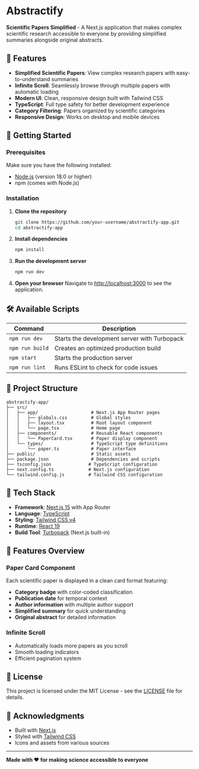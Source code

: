 # Abstractify 

**Scientific Papers Simplified** - A Next.js application that makes complex scientific research accessible to everyone by providing simplified summaries alongside original abstracts.

## 🌟 Features

- **Simplified Scientific Papers**: View complex research papers with easy-to-understand summaries
- **Infinite Scroll**: Seamlessly browse through multiple papers with automatic loading
- **Modern UI**: Clean, responsive design built with Tailwind CSS
- **TypeScript**: Full type safety for better development experience
- **Category Filtering**: Papers organized by scientific categories
- **Responsive Design**: Works on desktop and mobile devices

## 🚀 Getting Started

### Prerequisites

Make sure you have the following installed:
- [Node.js](https://nodejs.org/) (version 18.0 or higher)
- npm (comes with Node.js)

### Installation

1. **Clone the repository**
   ```bash
   git clone https://github.com/your-username/abstractify-app.git
   cd abstractify-app
   ```

2. **Install dependencies**
   ```bash
   npm install
   ```

3. **Run the development server**
   ```bash
   npm run dev
   ```

4. **Open your browser**
   Navigate to [http://localhost:3000](http://localhost:3000) to see the application.

## 🛠️ Available Scripts

| Command | Description |
|---------|-------------|
| `npm run dev` | Starts the development server with Turbopack |
| `npm run build` | Creates an optimized production build |
| `npm start` | Starts the production server |
| `npm run lint` | Runs ESLint to check for code issues |

## 📁 Project Structure

```
abstractify-app/
├── src/
│   ├── app/                    # Next.js App Router pages
│   │   ├── globals.css         # Global styles
│   │   ├── layout.tsx          # Root layout component
│   │   └── page.tsx            # Home page
│   ├── components/             # Reusable React components
│   │   └── PaperCard.tsx       # Paper display component
│   └── types/                  # TypeScript type definitions
│       └── paper.ts            # Paper interface
├── public/                     # Static assets
├── package.json                # Dependencies and scripts
├── tsconfig.json              # TypeScript configuration
├── next.config.ts             # Next.js configuration
└── tailwind.config.js         # Tailwind CSS configuration
```

## 🧩 Tech Stack

- **Framework**: [Next.js 15](https://nextjs.org/) with App Router
- **Language**: [TypeScript](https://www.typescriptlang.org/)
- **Styling**: [Tailwind CSS v4](https://tailwindcss.com/)
- **Runtime**: [React 19](https://react.dev/)
- **Build Tool**: [Turbopack](https://turbo.build/pack) (Next.js built-in)

## 🎨 Features Overview

### Paper Card Component
Each scientific paper is displayed in a clean card format featuring:
- **Category badge** with color-coded classification
- **Publication date** for temporal context
- **Author information** with multiple author support
- **Simplified summary** for quick understanding
- **Original abstract** for detailed information

### Infinite Scroll
- Automatically loads more papers as you scroll
- Smooth loading indicators
- Efficient pagination system

## 📄 License

This project is licensed under the MIT License - see the [LICENSE](LICENSE) file for details.

## 🙏 Acknowledgments

- Built with [Next.js](https://nextjs.org/)
- Styled with [Tailwind CSS](https://tailwindcss.com/)
- Icons and assets from various sources

---

**Made with ❤️ for making science accessible to everyone**
